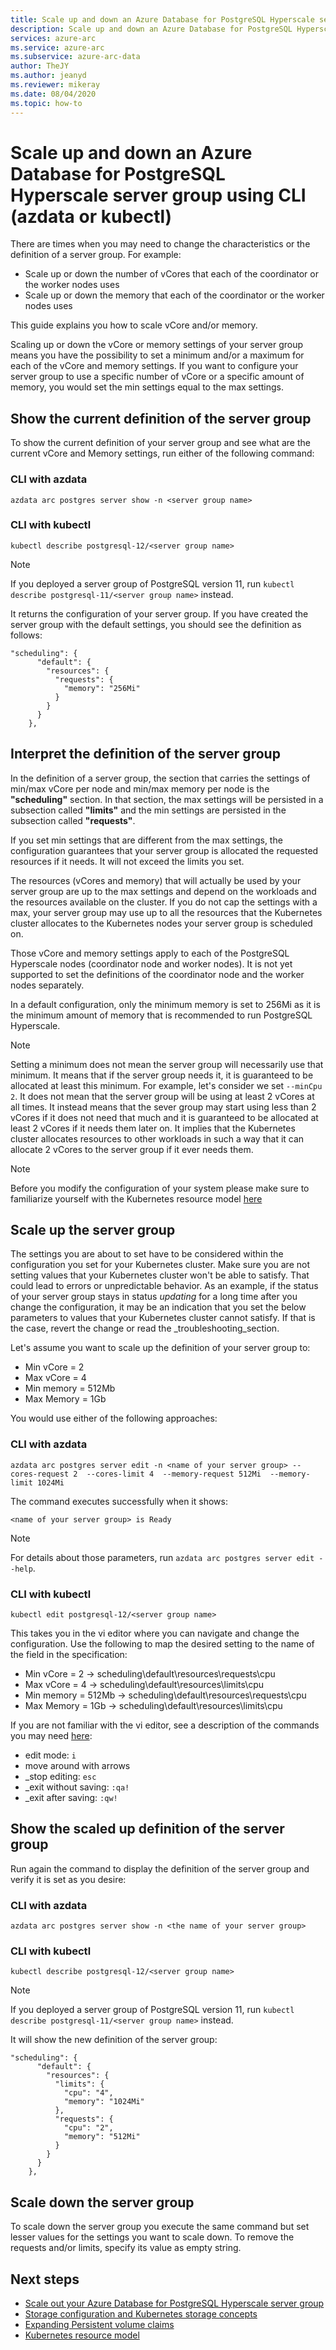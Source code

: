 ```yaml
---
title: Scale up and down an Azure Database for PostgreSQL Hyperscale server group using CLI (azdata or kubectl)
description: Scale up and down an Azure Database for PostgreSQL Hyperscale server group using CLI (azdata or kubectl)
services: azure-arc
ms.service: azure-arc
ms.subservice: azure-arc-data
author: TheJY
ms.author: jeanyd
ms.reviewer: mikeray
ms.date: 08/04/2020
ms.topic: how-to
---
```

# Scale up and down an Azure Database for PostgreSQL Hyperscale server group using CLI (azdata or kubectl)



There are times when you may need to change the characteristics or the definition of a server group. For example:

- Scale up or down the number of vCores that each of the coordinator or the worker nodes uses
- Scale up or down the memory that each of the coordinator or the worker nodes uses

This guide explains you how to scale vCore and/or memory.

Scaling up or down the vCore or memory settings of your server group means you have the possibility to set a minimum and/or a maximum for each of the vCore and memory settings. If you want to configure your server group to use a specific number of vCore or a specific amount of memory, you would set the min settings equal to the max settings.

## Show the current definition of the server group

To show the current definition of your server group and see what are the current vCore and Memory settings, run either of the following command:

### CLI with azdata

```console
azdata arc postgres server show -n <server group name>
```
### CLI with kubectl

```console
kubectl describe postgresql-12/<server group name> 
```
> [!NOTE]
> If you deployed a server group of PostgreSQL version 11, run `kubectl describe postgresql-11/<server group name>` instead.

It returns the configuration of your server group. If you have created the server group with the default settings, you should see the definition as follows:

```console
"scheduling": {
      "default": {
        "resources": {
          "requests": {
            "memory": "256Mi"
          }
        }
      }
    },
```

## Interpret the definition of the server group

In the definition of a server group, the section that carries the settings of min/max vCore per node and min/max memory per node is the **"scheduling"** section. In that section, the max settings will be persisted in a subsection called **"limits"** and the min settings are persisted in the subsection called **"requests"**.

If you set min settings that are different from the max settings, the configuration guarantees that your server group is allocated the requested resources if it needs. It will not exceed the limits you set.

The resources (vCores and memory) that will actually be used by your server group are up to the max settings and depend on the workloads and the resources available on the cluster. If you do not cap the settings with a max, your server group may use up to all the resources that the Kubernetes cluster allocates to the Kubernetes nodes your server group is  scheduled on.

Those vCore and memory settings apply to each of the PostgreSQL Hyperscale nodes (coordinator node and worker nodes). It is not yet supported to set the definitions of the coordinator node and the worker nodes separately.

In a default configuration, only the minimum memory is set to 256Mi as it is the minimum amount of memory that is recommended to run PostgreSQL Hyperscale.

> [!NOTE]
> Setting a minimum does not mean the server group will necessarily use that minimum. It means that if the server group needs it, it is guaranteed to be allocated at least this minimum. For example, let's consider we set `--minCpu 2`. It does not mean that the server group will be using at least 2 vCores at all times. It instead means that the sever group may start using less than 2 vCores if it does not need that much and it is guaranteed to be allocated at least 2 vCores if it needs them later on. It implies that the Kubernetes cluster allocates resources to other workloads in such a way that it can allocate 2 vCores to the server group if it ever needs them.

>[!NOTE]
>Before you modify the configuration of your system please make sure to familiarize yourself with the Kubernetes resource model [here](https://github.com/kubernetes/community/blob/master/contributors/design-proposals/scheduling/resources.md#resource-quantities)

## Scale up the server group

The settings you are about to set have to be considered within the configuration you set for your Kubernetes cluster. Make sure you are not setting values that your Kubernetes cluster won't be able to satisfy. That could lead to errors or unpredictable behavior. As an example, if the status of your server group stays in status _updating_ for a long time after you change the configuration, it may be an indication that you set the below parameters to values that your Kubernetes cluster cannot satisfy. If that is the case, revert the change or read the _troubleshooting_section.

Let's assume you want to scale up the definition of your server group to:

- Min vCore = 2
- Max vCore = 4
- Min memory = 512Mb
- Max Memory = 1Gb

You would use either of the following approaches:

### CLI with azdata

```console
azdata arc postgres server edit -n <name of your server group> --cores-request 2  --cores-limit 4  --memory-request 512Mi  --memory-limit 1024Mi
```

The command executes successfully when it shows:

```console
<name of your server group> is Ready
```

> [!NOTE]
> For details about those parameters, run `azdata arc postgres server edit --help`.

### CLI with kubectl

```console
kubectl edit postgresql-12/<server group name>
```

This takes you in the vi editor where you can navigate and change the configuration. Use the following to map the desired setting to the name of the field in the specification:

- Min vCore = 2 -> scheduling\default\resources\requests\cpu
- Max vCore = 4 -> scheduling\default\resources\limits\cpu
- Min memory = 512Mb -> scheduling\default\resources\requests\cpu
- Max Memory = 1Gb ->  scheduling\default\resources\limits\cpu

If you are not familiar with the vi editor, see a description of the commands you may need [here](https://www.computerhope.com/unix/uvi.htm):
- edit mode: `i`
- move around with arrows
- _stop editing: `esc`
- _exit without saving: `:qa!`
- _exit after saving: `:qw!`


## Show the scaled up definition of the server group

Run again the command to display the definition of the server group and verify it is set as you desire:

### CLI with azdata

```console
azdata arc postgres server show -n <the name of your server group>
```
### CLI with kubectl

```console
kubectl describe postgresql-12/<server group name>
```
> [!NOTE]
> If you deployed a server group of PostgreSQL version 11, run `kubectl describe postgresql-11/<server group name>` instead.


It will show the new definition of the server group:

```console
"scheduling": {
      "default": {
        "resources": {
          "limits": {
            "cpu": "4",
            "memory": "1024Mi"
          },
          "requests": {
            "cpu": "2",
            "memory": "512Mi"
          }
        }
      }
    },
```

## Scale down the server group

To scale down the server group you execute the same command but set lesser values for the settings you want to scale down. 
To remove the requests and/or limits, specify its value as empty string.

## Next steps

- [Scale out your Azure Database for PostgreSQL Hyperscale server group](scale-out-postgresql-hyperscale-server-group.md)
- [Storage configuration and Kubernetes storage concepts](storage-configuration.md)
- [Expanding Persistent volume claims](https://kubernetes.io/docs/concepts/storage/persistent-volumes/#expanding-persistent-volumes-claims)
- [Kubernetes resource model](https://github.com/kubernetes/community/blob/master/contributors/design-proposals/scheduling/resources.md#resource-quantities)
